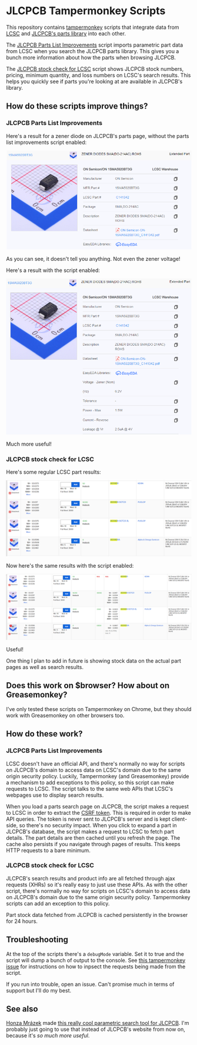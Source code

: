 # JLCPCB Tampermonkey Scripts

This repository contains [tampermonkey](https://www.tampermonkey.net/) scripts that integrate data from [LCSC](https://lcsc.com/) and [JLCPCB's parts library](https://jlcpcb.com/parts/) into each other. 

The [JLCPCB Parts List Improvements](jlcpcb-parts-tampermonkey.js) script imports parametric part data from LCSC when you search the JLCPCB parts library. This gives you a bunch more information about how the parts when browsing JLCPCB.

The [JLCPCB stock check for LCSC](lcsc-jlpcb-stock-check.js) script shows JLCPCB stock numbers, pricing, minimum quantity, and loss numbers on LCSC's search results. This helps you quickly see if parts you're looking at are available in JLCPCB's library.

## How do these scripts improve things?

### JLCPCB Parts List Improvements

Here's a result for a zener diode on JLCPCB's parts page, without the parts list improvements script enabled:

![JLCPCB part - no script](jlcpcb_parts_no_script.png)

As you can see, it doesn't tell you anything. Not even the zener voltage!

Here's a result with the script enabled:

![JLCPCB part - with script](jlcpcb_parts_with_script.png)

Much more useful!

### JLCPCB stock check for LCSC

Here's some regular LCSC part results:

![LCSC search - no script](lcsc_parts_without_script.png)

Now here's the same results with the script enabled:

![LCSC search - with script](lcsc_parts_with_script.png)

Useful!

One thing I plan to add in future is showing stock data on the actual part pages as well as search results.

## Does this work on $browser? How about on Greasemonkey?

I've only tested these scripts on Tampermonkey on Chrome, but they should work with Greasemonkey on other browsers too.

## How do these work?

### JLCPCB Parts List Improvements

LCSC doesn't have an official API, and there's normally no way for scripts on JLCPCB's domain to access data on LCSC's domain due to the same origin security policy. Luckily, Tampermonkey (and Greasemonkey) provide a mechanism to add exceptions to this policy, so this script can make requests to LCSC. The script talks to the same web APIs that LCSC's webpages use to display search results.

When you load a parts search page on JLCPCB, the script makes a request to LCSC in order to extract the [CSRF token](https://en.wikipedia.org/wiki/Cross-site_request_forgery). This is required in order to make API queries. The token is never sent to JLCPCB's server and is kept client-side, so there's no security impact. When you click to expand a part in JLCPCB's database, the script makes a request to LCSC to fetch part details. The part details are then cached until you refresh the page. The cache also persists if you navigate through pages of results. This keeps HTTP requests to a bare minimum.

### JLCPCB stock check for LCSC

JLCPCB's search results and product info are all fetched through ajax requests (XHRs) so it's really easy to just use these APIs. As with the other script, there's normally no way for scripts on LCSC's domain to access data on JLCPCB's domain due to the same origin security policy. Tampermonkey scripts can add an exception to this policy.

Part stock data fetched from JLCPCB is cached persistently in the browser for 24 hours.

## Troubleshooting

At the top of the scripts there's a `debugMode` variable. Set it to true and the script will dump a bunch of output to the console. See [this tampermonkey issue](https://github.com/Tampermonkey/tampermonkey/issues/561) for instructions on how to inpsect the requests being made from the script.

If you run into trouble, open an issue. Can't promise much in terms of support but I'll do my best.

## See also

[Honza Mrázek](https://twitter.com/yaqwsx_cz) made [this really cool parametric search tool for JLCPCB](https://yaqwsx.github.io/jlcparts/). I'm probably just going to use that instead of JLCPCB's website from now on, because it's _so much more useful_.
